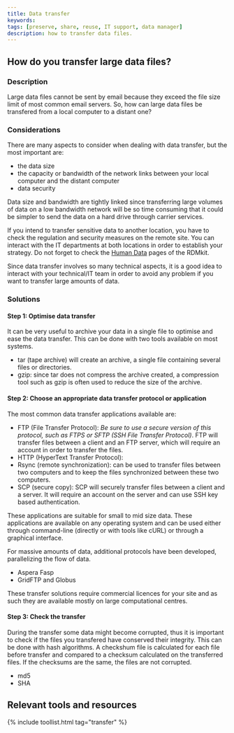 ```yaml
---
title: Data transfer
keywords:
tags: [preserve, share, reuse, IT support, data manager]
description: how to transfer data files.
---
```


## How do you transfer large data files?

### Description

Large data files cannot be sent by email because they exceed the file size limit of most common email servers. So, how can large data files be transfered from a local computer to a distant one?

### Considerations

There are many aspects to consider when dealing with data transfer, but the most important are:  

* the data size  
* the capacity or bandwidth of the network links between your local computer and the distant computer
* data security

Data size and bandwidth are tightly linked since transferring large volumes of data on a low bandwidth network will be so time consuming that it could be simpler to send the data on a hard drive through carrier services.


If you intend to transfer sensitive data to another location, you have to check the regulation and security measures on the remote site. You can interact with the IT departments at both locations in order to establish your strategy. Do not forget to check the [Human Data](human_data) pages of the RDMkit.


Since data transfer involves so many technical aspects, it is a good idea to interact with your technical/IT team in order to avoid any problem if you want to transfer large amounts of data.

### Solutions

#### Step 1: Optimise data transfer
It can be very useful to archive your data in a single file to optimise and ease the data transfer. This can be done with two tools available on most systems.

* tar (tape archive) will create an archive, a single file containing several files or directories.
* gzip: since tar does not compress the archive created, a compression tool such as gzip is often used to reduce the size of the archive.

#### Step 2: Choose an appropriate data transfer protocol or application

The most common data transfer applications available are:

* FTP (File Transfer Protocol): *Be sure to use a secure version of this protocol, such as FTPS or SFTP (SSH File Transfer Protocol)*. FTP will transfer files between a client and an FTP server, which will require an account in order to transfer the files.
* HTTP (HyperText Transfer Protocol):
* Rsync (remote synchronization): can be used to transfer files between two computers and to keep the files synchronized between these two computers.
* SCP (secure copy): SCP will securely transfer files between a client and a server. It will require an account on the server and can use SSH key based authentication.  

These applications are suitable for small to mid size data. These applications are available on any operating system and can be used either through command-line (directly or with tools like cURL) or through a graphical interface.

For massive amounts of data, additional protocols have been developed, parallelizing the flow of data.

* Aspera Fasp
* GridFTP and Globus

These transfer solutions require commercial licences for your site and as such they are available mostly on large computational centres.

#### Step 3: Check the transfer

During the transfer some data might become corrupted, thus it is important to check if the files you transfered have conserved their integrity. This can be done with hash algorithms. A checkshum file is calculated for each file before transfer and compared to a checksum calculated on the transferred files. If the checksums are the same, the files are not corrupted.

* md5
* SHA

<!-- ## Related topics
(Optional section)
* Bullet point list of other pages in this website that are connected to this lifecycle stage -->

## Relevant tools and resources

{% include toollist.html tag="transfer" %}
